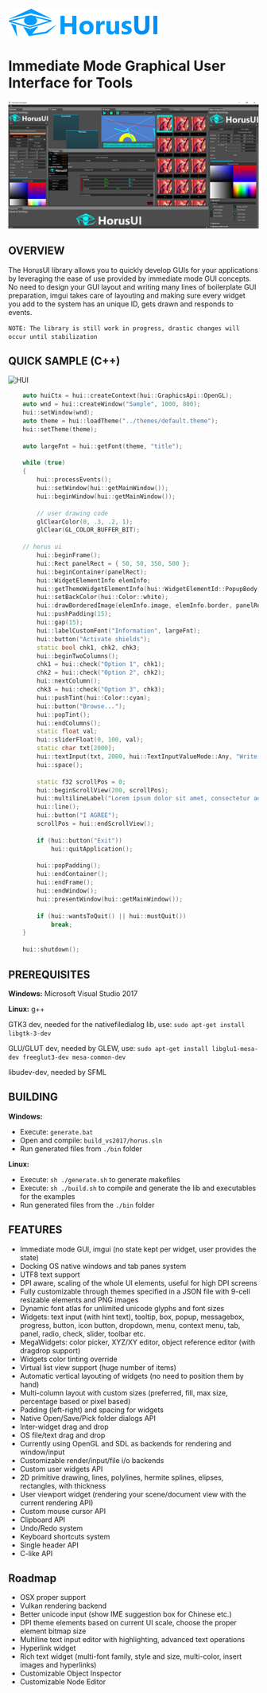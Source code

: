 ![HUI Logo](docs/images/hui_logo.png)
# Immediate Mode Graphical User Interface for Tools

![HUI](docs/images/hui.png)

## OVERVIEW
The HorusUI library allows you to quickly develop GUIs for your applications by leveraging the ease of use provided by immediate mode GUI concepts. No need to design your GUI layout and writing many lines of boilerplate GUI preparation, imgui takes care of layouting and making sure every widget you add to the system has an unique ID, gets drawn and responds to events.

```NOTE: The library is still work in progress, drastic changes will occur until stabilization```

## QUICK SAMPLE (C++)
![HUI](docs/images/hui_sample_code.png)
```C++
    auto huiCtx = hui::createContext(hui::GraphicsApi::OpenGL);
    auto wnd = hui::createWindow("Sample", 1000, 800);
    hui::setWindow(wnd);
    auto theme = hui::loadTheme("../themes/default.theme");
    hui::setTheme(theme);

    auto largeFnt = hui::getFont(theme, "title");

    while (true)
    {
        hui::processEvents();
        hui::setWindow(hui::getMainWindow());
        hui::beginWindow(hui::getMainWindow());

        // user drawing code
        glClearColor(0, .3, .2, 1);
        glClear(GL_COLOR_BUFFER_BIT);

	// horus ui
        hui::beginFrame();
        hui::Rect panelRect = { 50, 50, 350, 500 };
        hui::beginContainer(panelRect);
        hui::WidgetElementInfo elemInfo;
        hui::getThemeWidgetElementInfo(hui::WidgetElementId::PopupBody, hui::WidgetStateType::Normal, elemInfo);
        hui::setBackColor(hui::Color::white);
        hui::drawBorderedImage(elemInfo.image, elemInfo.border, panelRect);
        hui::pushPadding(15);
        hui::gap(15);
        hui::labelCustomFont("Information", largeFnt);
        hui::button("Activate shields");
        static bool chk1, chk2, chk3;
        hui::beginTwoColumns();
        chk1 = hui::check("Option 1", chk1);
        chk2 = hui::check("Option 2", chk2);
        hui::nextColumn();
        chk3 = hui::check("Option 3", chk3);
        hui::pushTint(hui::Color::cyan);
        hui::button("Browse...");
        hui::popTint();
        hui::endColumns();
        static float val;
        hui::sliderFloat(0, 100, val);
        static char txt[2000];
        hui::textInput(txt, 2000, hui::TextInputValueMode::Any, "Write something here");
        hui::space();

        static f32 scrollPos = 0;
        hui::beginScrollView(200, scrollPos);
        hui::multilineLabel("Lorem ipsum dolor sit amet, consectetur adipiscing elit, sed do eiusmod tempor incididunt ut labore et dolore magna aliqua. Ut enim ad minim veniam, quis nostrud exercitation ullamco laboris nisi ut aliquip ex ea commodo consequat. Duis aute irure dolor in reprehenderit in voluptate velit esse cillum dolore eu fugiat nulla pariatur?", hui::HAlignType::Left);
        hui::line();
        hui::button("I AGREE");
        scrollPos = hui::endScrollView();

        if (hui::button("Exit"))
            hui::quitApplication();

        hui::popPadding();
        hui::endContainer();
        hui::endFrame();
        hui::endWindow();
        hui::presentWindow(hui::getMainWindow());

        if (hui::wantsToQuit() || hui::mustQuit())
            break;
    }

    hui::shutdown();
```

## PREREQUISITES
**Windows:**
	Microsoft Visual Studio 2017

**Linux:**
g++

GTK3 dev, needed for the nativefiledialog lib, use:
		```sudo apt-get install libgtk-3-dev```

GLU/GLUT dev, needed by GLEW, use:
		```sudo apt-get install libglu1-mesa-dev freeglut3-dev mesa-common-dev```
	
libudev-dev, needed by SFML

## BUILDING
**Windows:**
- Execute: ```generate.bat```
- Open and compile: ```build_vs2017/horus.sln```
- Run generated files from ```./bin``` folder

**Linux:**
- Execute: ```sh ./generate.sh``` to generate makefiles
- Execute: ```sh ./build.sh``` to compile and generate the lib and executables for the examples
- Run generated files from the ```./bin``` folder

## FEATURES
- Immediate mode GUI, imgui (no state kept per widget, user provides the state)
- Docking OS native windows and tab panes system
- UTF8 text support 
- DPI aware, scaling of the whole UI elements, useful for high DPI screens
- Fully customizable through themes specified in a JSON file with 9-cell resizable elements and PNG images
- Dynamic font atlas for unlimited unicode glyphs and font sizes
- Widgets: text input (with hint text), tooltip, box, popup, messagebox, progress, button, icon button, dropdown, menu, context menu, tab, panel, radio, check, slider, toolbar etc.
- MegaWidgets: color picker, XYZ/XY editor, object reference editor (with dragdrop support)
- Widgets color tinting override
- Virtual list view support (huge number of items)
- Automatic vertical layouting of widgets (no need to position them by hand)
- Multi-column layout with custom sizes (preferred, fill, max size, percentage based or pixel based)
- Padding (left-right) and spacing for widgets
- Native Open/Save/Pick folder dialogs API
- Inter-widget drag and drop
- OS file/text drag and drop
- Currently using OpenGL and SDL as backends for rendering and window/input
- Customizable render/input/file i/o backends
- Custom user widgets API
- 2D primitive drawing, lines, polylines, hermite splines, elipses, rectangles, with thickness
- User viewport widget (rendering your scene/document view with the current rendering API)
- Custom mouse cursor API
- Clipboard API
- Undo/Redo system
- Keyboard shortcuts system
- Single header API
- C-like API

## Roadmap
- OSX proper support
- Vulkan rendering backend
- Better unicode input (show IME suggestion box for Chinese etc.)
- DPI theme elements based on current UI scale, choose the proper element bitmap size
- Multiline text input editor with highlighting, advanced text operations
- Hyperlink widget
- Rich text widget (multi-font family, style and size, multi-color, insert images and hyperlinks)
- Customizable Object Inspector
- Customizable Node Editor

